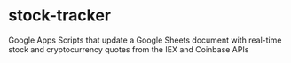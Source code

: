 # stock-tracker
Google Apps Scripts that update a Google Sheets document with real-time stock and cryptocurrency quotes from the IEX and Coinbase APIs
